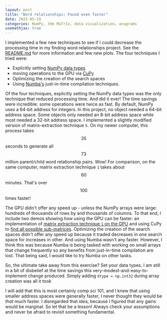 ```yaml
---
layout: post
title: "Word relationships: Found even faster"
date: 2025-05-19
categories: NumPy, tHe MaTrIx, data visualization, anagrams
usemathjax: true
---
```


I implemented a few new techniques to see if I could decrease the processing time in my finding word relationships project. See the [README.md](https://github.com/mike-babb/finding_anagrams?tab=readme-ov-file#update-may-10-2025) for more information and few new plots. The four techniques I tried were:
* Explicitly setting [NumPy data types](https://numpy.org/doc/stable/user/basics.types.html)
* moving operations to the GPU via [CuPy](https://cupy.dev/)
* Optimizing the creation of the search spaces
* Using [Numba's](https://numba.pydata.org/) just-in-time compilation techniques.

Of the four techniques, explicitly setting the NumPy data types was the only technique that reduced processing time. And did it ever! The time savings were incredible: some operations were twice as fast. By default, NumPy uses a 64-bit address for integers. In this project, no object needed a 64-bit address space. Some objects only needed an 8-bit address space while most needed a 32-bit address space. I implemented a slightly modified version of matrix-extraction technique `5`. On my newer computer, this process takes $$35$$ seconds to generate all $$73$$ million parent/child word relationship pairs. Wow! For comparison, on the same computer, matrix extraction technique `1` takes about $$60$$ minutes. That's over $$100$$ times faster!

The GPU didn't offer any speed up - unless the NumPy arrays were large: hundreds of thousands of rows by and thousands of columns. To that end, I include two demos showing *how* using the GPU can be faster: an implementation of [matrix extraction technique `1` on the GPU](https://github.com/mike-babb/finding_anagrams/blob/main/code/Exp_02_demo_cupy.ipynb) and using CuPy to [find all possible sub-matrices](https://github.com/mike-babb/finding_anagrams/blob/main/code/Exp_04_compute_sizes_of_all_search_spaces.ipynb). Optimizing the creation of the search spaces didn't offer any speed up because it traded decreases in one search space for increases in other. And using Numba wasn't any faster. However, I think this was because Numba is being tasked with working on small arrays that change frequently so any benefits from just-in-time compilation are lost. That being said, I would like to try Numba on other tasks. 

So, the ultimate take away from this exercise? Set your data types. I am still in a bit of disbelief at the time savings this very-modest-and-easy-to-implement change produced. Simply adding `dtype = np.int32` during array creation was all it took

I will add that this is most certainly comp sci 101, and I knew that using smaller address spaces were generally faster, I never thought they would be *that* much faster. I disregarded that idea, because I figured that any gains would be marginal. So let that be a lesson! Always check your assumptions and never be afraid to revisit something fundamental.  